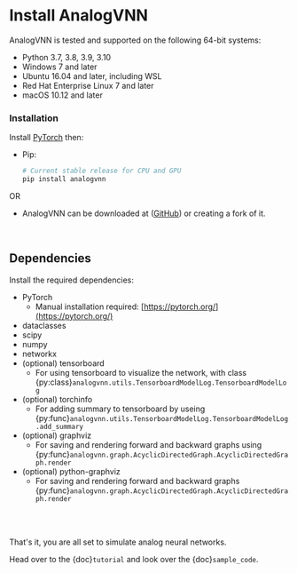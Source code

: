 # Install AnalogVNN

AnalogVNN is tested and supported on the following 64-bit systems:

- Python 3.7, 3.8, 3.9, 3.10
- Windows 7 and later
- Ubuntu 16.04 and later, including WSL
- Red Hat Enterprise Linux 7 and later
- macOS 10.12 and later

### Installation

Install [PyTorch](https://pytorch.org/) then:

- Pip:
  ```bash
  # Current stable release for CPU and GPU
  pip install analogvnn
  ```

OR

- AnalogVNN can be downloaded at ([GitHub](https://github.com/Vivswan/AnalogVNN)) or creating a
  fork of it.

<br>

## Dependencies

Install the required dependencies:

- PyTorch
  - Manual installation required: [https://pytorch.org/](https://pytorch.org/)
- dataclasses
- scipy
- numpy
- networkx
- (optional) tensorboard
  - For using tensorboard to visualize the network, with class
    {py:class}`analogvnn.utils.TensorboardModelLog.TensorboardModelLog`
- (optional) torchinfo
  - For adding summary to tensorboard by useing
    {py:func}`analogvnn.utils.TensorboardModelLog.TensorboardModelLog.add_summary`
- (optional) graphviz
  - For saving and rendering forward and backward graphs using
    {py:func}`analogvnn.graph.AcyclicDirectedGraph.AcyclicDirectedGraph.render`
- (optional) python-graphviz
  - For saving and rendering forward and backward graphs
    {py:func}`analogvnn.graph.AcyclicDirectedGraph.AcyclicDirectedGraph.render`

<br>
<br>

That's it, you are all set to simulate analog neural networks.

Head over to the {doc}`tutorial` and look over the {doc}`sample_code`.
